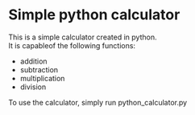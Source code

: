 
# Simple python calculator

This is a simple calculator created in python.  
It is capableof the following functions:  

* addition
* subtraction
* multiplication
* division

To use the calculator, simply run python_calculator.py

